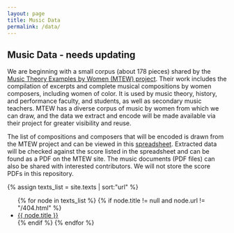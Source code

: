 ```yaml
---
layout: page
title: Music Data
permalink: /data/
---
```


## Music Data - needs updating

We are beginning with a small corpus (about 178 pieces) shared by the [Music Theory Examples by Women (MTEW) project](https://musictheoryexamplesbywomen.com/). Their work includes the compilation of excerpts and complete musical compositions by women composers, including women of color. It is used by music theory, history, and performance faculty, and students, as well as secondary music teachers. MTEW has a diverse corpus of music by women from which we can draw, and the data we extract and encode will be made available via their project for greater visibility and reuse.

The list of compositions and composers that will be encoded is drawn from the MTEW project and can be viewed in this [spreadsheet](https://docs.google.com/spreadsheets/d/10BWNZQ0e5EduUB_UBJpDdROjY3VetWvAucYGhnGXaGo/edit#gid=970050992). Extracted data will be checked against the score listed in the spreadsheet and can be found as a PDF on the MTEW site. The music documents (PDF files) can also be shared with interested contributors. We will not store the score PDFs in this repository.


<div>
{% assign texts_list = site.texts | sort:"url" %}
<ul>
{% for node in texts_list %}
  {% if node.title != null and node.url != "/404.html" %}
    <li><a class="sidebar-nav-item{% if page.url == node.url %} active{% endif %}" href="{{ site.baseurl }}{{ node.url }}">{{ node.title }}</a></li>
  {% endif %}
{% endfor %}
</ul>
</div>
